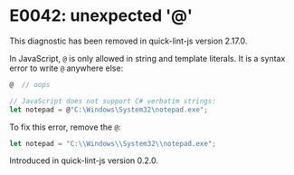# E0042: unexpected '@'

<!-- QLJS_NO_CHECK_CODE -->

This diagnostic has been removed in quick-lint-js version 2.17.0.

In JavaScript, `@` is only allowed in string and template literals. It is a
syntax error to write `@` anywhere else:

```javascript
@  // oops

// JavaScript does not support C# verbatim strings:
let notepad = @"C:\Windows\System32\notepad.exe";
```

To fix this error, remove the `@`:

```javascript
let notepad = "C:\\Windows\\System32\\notepad.exe";
```

Introduced in quick-lint-js version 0.2.0.

